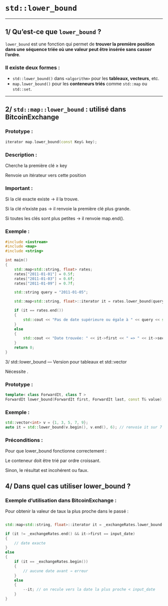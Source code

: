 # `std::lower_bound`
---

## 1/ Qu’est-ce que `lower_bound` ? 

`lower_bound` est une fonction qui permet de **trouver la première position dans une séquence triée où une valeur peut être insérée sans casser l’ordre**.

### Il existe deux formes :
- `std::lower_bound()` dans `<algorithm>` pour les **tableaux, vecteurs**, etc.
- `map.lower_bound()` pour les **conteneurs triés** comme `std::map` ou `std::set`.

---

## 2/ `std::map::lower_bound` : utilisé dans **BitcoinExchange**

### Prototype :
```cpp
iterator map.lower_bound(const Key& key);
```

### Description :

Cherche la première clé ≥ key

Renvoie un itérateur vers cette position

### Important :

Si la clé exacte existe → il la trouve.

Si la clé n’existe pas → il renvoie la première clé plus grande.

Si toutes les clés sont plus petites → il renvoie map.end().

### Exemple :

```cpp
#include <iostream>
#include <map>
#include <string>

int main() 
{
    std::map<std::string, float> rates;
    rates["2011-01-01"] = 0.5f;
    rates["2011-01-03"] = 0.6f;
    rates["2011-01-09"] = 0.7f;

    std::string query = "2011-01-05";

    std::map<std::string, float>::iterator it = rates.lower_bound(query);

    if (it == rates.end()) 
    {
        std::cout << "Pas de date supérieure ou égale à " << query << std::endl;
    }
    else 
    {
        std::cout << "Date trouvée: " << it->first << " => " << it->second << std::endl;
    }
    return 0;
}
```

3/ std::lower_bound — Version pour tableaux et std::vector

Nécessite <algorithm>.

### Prototype :

```cpp
template< class ForwardIt, class T >
ForwardIt lower_bound(ForwardIt first, ForwardIt last, const T& value);
```

### Exemple :

```cpp
std::vector<int> v = {1, 3, 5, 7, 9};
auto it = std::lower_bound(v.begin(), v.end(), 6); // renvoie it sur 7
```
### Préconditions :

Pour que lower_bound fonctionne correctement :

Le conteneur doit être trié par ordre croissant.

Sinon, le résultat est incohérent ou faux.

## 4/ Dans quel cas utiliser lower_bound ?

### Exemple d’utilisation dans BitcoinExchange :

Pour obtenir la valeur de taux la plus proche dans le passé :

```cpp

std::map<std::string, float>::iterator it = _exchangeRates.lower_bound(input_date);

if (it != _exchangeRates.end() && it->first == input_date) 
{
    // date exacte
} 
else 
{
    if (it == _exchangeRates.begin()) 
    {
        // aucune date avant → erreur    
    } 
    else 
    {
        --it; // on recule vers la date la plus proche < input_date
    }
}
```